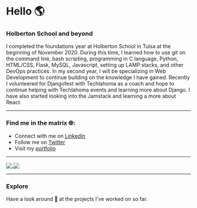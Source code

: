 # Hello :earth_americas:

<!--
**veeteeran/veeteeran** is a ✨ _special_ ✨ repository because its `README.md` (this file) appears on your GitHub profile.

Here are some ideas to get you started:

- 🔭 I’m currently working on ...
- 🌱 I’m currently learning ...
- 👯 I’m looking to collaborate on ...
- 🤔 I’m looking for help with ...
- 💬 Ask me about ...
- 📫 How to reach me: ...
- 😄 Pronouns: ...
- ⚡ Fun fact: ...
-->
### Holberton School and beyond
I completed the foundations year at Holberton School in Tulsa at the beginning of November 2020. During this time, I learned how to use git on the command line, bash scripting, programming in C language, Python, HTML/CSS, Flask, MySQL, Javascript, setting up LAMP stacks, and other DevOps practices. In my second year, I will be specializing in Web Development to continue building on the knowledge I have gained. Recently I volunteered for Djangofest with Techlahoma as a coach and hope to continue helping with Techlahoma events and learning more about Django. I have also started looking into the Jamstack and learning a more about React.

---
### Find me in the matrix :globe_with_meridians::
* Connect with me on [LinkedIn](https://www.linkedin.com/in/viet-t/)
* Follow me on [Twitter](https://twitter.com/veeteeran)
* Visit my [portfolio](https://veeteeran.github.io/portfolio/)

---
<a href="https://github.com/veeteeran">
  <img align="center" src="https://github-readme-stats.vercel.app/api/top-langs/?username=veeteeran&theme=tokyonight" />
</a>
<a href="https://github.com/veeteeran">
  <img align="center" src="https://github-readme-stats.vercel.app/api?username=veeteeran&show_icons=true&theme=tokyonight&hide=stars,issues" />
</a>

---
### Explore
Have a look around :eyes: at the projects I've worked on so far.
